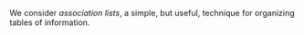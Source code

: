We consider *association lists*, a simple, but useful, technique
for organizing tables of information.
